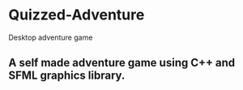 # Quizzed-Adventure
Desktop adventure game

## A self made adventure game using C++ and SFML graphics library.
